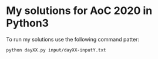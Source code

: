 # My solutions for AoC 2020 in Python3

To run my solutions use the following command patter:

```
python dayXX.py input/dayXX-inputY.txt
```